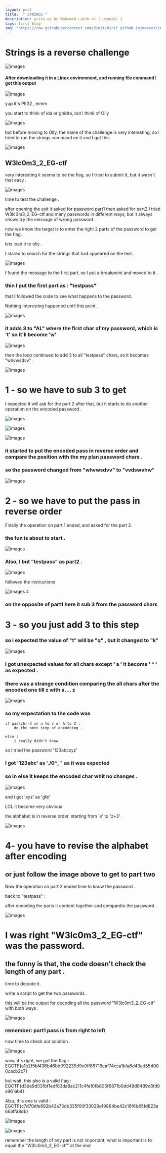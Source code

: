 ```yaml
---
layout: post
title:  " STRINGS "
description: write-up by Mohamed Labib >> { Uzomaki }
tags: first blog
img: "https://raw.githubusercontent.com/0init/0init.github.io/master/images/egycert.png"
---
```


# Strings is a reverse challenge 

![images](https://raw.githubusercontent.com/0init/0init.github.io/master/images/strings/1.png)

#### After downloading it in a Linux environment, and running file command I got this output

![images](https://raw.githubusercontent.com/0init/0init.github.io/master/images/strings/2.png)

yup it's PE32 , mmm

you start to think of ida or ghidra, but I think of Olly

![images](https://raw.githubusercontent.com/0init/0init.github.io/master/images/strings/3.jpg)

but before moving to Olly, the name of the challenge is very interesting, so I tried to run the strings command on it and I got this

![images](https://raw.githubusercontent.com/0init/0init.github.io/master/images/strings/4.png)

## W3lc0m3_2_EG-ctf

very interesting it seems to be the flag, so I tried to submit it, but it wasn't that easy . 

![images](https://raw.githubusercontent.com/0init/0init.github.io/master/images/strings/5.PNG)

time to test the challenge . 

after opening the exit it asked for password part1 then asked for part2 I tried W3lc0m3_2_EG-ctf and many passwords in different ways, but it always shows try the message of wrong password . 

now we know the target is to enter the right 2 parts of the password to get the flag.

lets load it to olly . 


I stared to search for the strings that had appeared on the test . 

![images](https://raw.githubusercontent.com/0init/0init.github.io/master/images/strings/6.PNG)

I found the message to the first part, so I put a breakpoint and moved to it .

### thin I put the first part as : "testpass" 

that I followed the code to see what happens to the password.

Nothing interesting happened until this point .

![images](https://raw.githubusercontent.com/0init/0init.github.io/master/images/strings/7.PNG)

### it adds 3 to "AL" where the first char of my password, which is 't' so it'll become 'w' 


![images](https://raw.githubusercontent.com/0init/0init.github.io/master/images/strings/8.PNG)

then the loop continued to add 3 to all "testpass" chars, so it becomes "whvwsdvv" . 

![images](https://raw.githubusercontent.com/0init/0init.github.io/master/images/strings/9.PNG)

#		1 -	so we have to sub 3 to get 		


I expected it will ask for the part 2 after that, but it starts to do another operation on the encoded password  . 

![images](https://raw.githubusercontent.com/0init/0init.github.io/master/images/strings/10.PNG)

![images](https://raw.githubusercontent.com/0init/0init.github.io/master/images/strings/11.PNG)

![images](https://raw.githubusercontent.com/0init/0init.github.io/master/images/strings/12.PNG)


### it started to put the encoded pass in reverse order and compare the position with the my plan password chars  . 

### so the password changed from "whvwsdvv" to "vvdswvhw" 

![images](https://raw.githubusercontent.com/0init/0init.github.io/master/images/strings/13.PNG)

#		2 -	 so we have to put the pass in reverse order  
	

Finally the operation on part 1 ended, and asked for the part 2. 

### the fun is about to start . 

![images](https://raw.githubusercontent.com/0init/0init.github.io/master/images/strings/14.jpg)


### Also, I but "testpass" as part2 . 

![images](https://raw.githubusercontent.com/0init/0init.github.io/master/images/strings/15.PNG)

followed the instructions  

![images](https://raw.githubusercontent.com/0init/0init.github.io/master/images/strings/16.PNG)
4
### on the opposite of part1 here it sub 3 from the password chars 

#		3 - 	 so you just add 3 to this step 


### so i expected the value of "t" will be "q" , but it changed to "k"

![images](https://raw.githubusercontent.com/0init/0init.github.io/master/images/strings/17.PNG)

### i got unexpected values for all chars except ' a ' it become ' ^ ' as expected . 

### there was a strange condition comparing the all chars after the encoded one till z with a.... z

![images](https://raw.githubusercontent.com/0init/0init.github.io/master/images/strings/18.PNG)

### so my expectation to the code was 

	if passchr-3 in a to z or A to Z :
		do the next step of encodeing . 

	else : 
		i really didn't know 

so i tried the password '123abcxyz'  

### I got '123abc' as './0^_`' as it was expected 

###	so in else it keeps the encoded char whit no changes . 


![images](https://raw.githubusercontent.com/0init/0init.github.io/master/images/strings/19.PNG)


and i got 'xyz' as 'gfe' 

LOL it become very obvious 

the alphabet is in reverse order, starting from 'e' to 'z+3' .

![images](https://raw.githubusercontent.com/0init/0init.github.io/master/images/strings/20.png.png)

#		4- 	you have to revise the alphabet after encoding

## or just follow the image above to get to part two


Now the operation on part 2 ended time to know the password . 

back to "testpass" : 

after encoding the parts it content together and compardto the password  . 

![images](https://raw.githubusercontent.com/0init/0init.github.io/master/images/strings/21.PNG)

# I was right "W3lc0m3_2_EG-ctf" was the password. 

## the funny is that, the code doesn't check the length of any part . 

time to decode it. 

write a script to get the two passwords .

this will be the output for decoding all the password "W3lc0m3_2_EG-ctf" with both ways .

![images](https://raw.githubusercontent.com/0init/0init.github.io/master/images/strings/22.png)

### remember: part1 pass is from right to left 

now time to check our solution .

 
![images](https://raw.githubusercontent.com/0init/0init.github.io/master/images/strings/23.PNG)

wow, it's right, we got the flag    : EGCTF{a1b2f5bf436b46bb092239d9e0ff86718eaf74cca1bfa6d43ad554000cacb2c7}

but wait, this also is a valid flag : EGCTF{d3de9d031bf1edf83da8ac211c4fe10fb805f6871b0dd49d8489c8fd0a961ab4}

Also, this one is valid             : EGCTF{c7d70dfe682b42a73db335f00f33029e19864be42c16f6b65fd823a66affa8db}

![images](https://raw.githubusercontent.com/0init/0init.github.io/master/images/strings/24.PNG)

![images](https://raw.githubusercontent.com/0init/0init.github.io/master/images/strings/25.PNG)

remember the length of any part is not important, what is important is to equal the "W3lc0m3_2_EG-ctf" at the end



